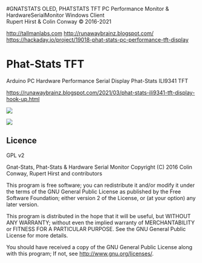 
 
  #GNATSTATS OLED, PHATSTATS TFT PC Performance Monitor & HardwareSerialMonitor Windows Client  
   Rupert Hirst & Colin Conway © 2016-2021

  http://tallmanlabs.com
  http://runawaybrainz.blogspot.com/  
 https://hackaday.io/project/19018-phat-stats-pc-performance-tft-display
  

# Phat-Stats TFT
 Arduino PC Hardware Performance Serial Display
Phat-Stats ILI9341 TFT

https://runawaybrainz.blogspot.com/2021/03/phat-stats-ili9341-tft-display-hook-up.html

![](https://github.com/koogar/Phat-Stats/blob/main/images/7245421623855690457.JPG)

![](https://github.com/koogar/Phat-Stats/blob/main/images/5498131627768760558.jpg)

  Licence
  -------
  
  GPL v2
  
Gnat-Stats, Phat-Stats & Hardware Serial Monitor 
Copyright (C) 2016  Colin Conway, Rupert Hirst and contributors
 
This program is free software; you can redistribute it and/or
modify it under the terms of the GNU General Public License
as published by the Free Software Foundation; either version 2
of the License, or (at your option) any later version.

This program is distributed in the hope that it will be useful,
but WITHOUT ANY WARRANTY; without even the implied warranty of
MERCHANTABILITY or FITNESS FOR A PARTICULAR PURPOSE.  See the
GNU General Public License for more details.

You should have received a copy of the GNU General Public License
along with this program; If not, see <http://www.gnu.org/licenses/>.
